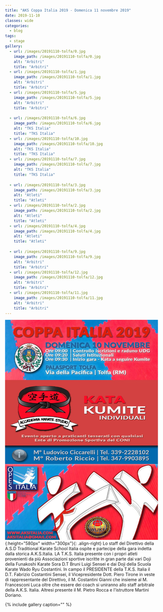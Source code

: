 ```yaml
---
title: "AKS Coppa Italia 2019 - Domenica 11 novembre 2019"
date: 2019-11-10
classes: wide
categories:
  - blog
tags:
  - stage
gallery:
  - url: /images/20191110-tolfa/0.jpg
    image_path: /images/20191110-tolfa/0.jpg
    alt: "Arbitri"
    title: "Arbitri"
  - url: /images/20191110-tolfa/1.jpg
    image_path: /images/20191110-tolfa/1.jpg
    alt: "Arbitri"
    title: "Arbitri"
  - url: /images/20191110-tolfa/5.jpg
    image_path: /images/20191110-tolfa/5.jpg
    alt: "Arbitri"
    title: "Arbitri"

  - url: /images/20191110-tolfa/6.jpg
    image_path: /images/20191110-tolfa/6.jpg
    alt: "TKS Italia"
    title: "TKS Italia"
  - url: /images/20191110-tolfa/10.jpg
    image_path: /images/20191110-tolfa/10.jpg
    alt: "TKS Italia"
    title: "TKS Italia"
  - url: /images/20191110-tolfa/7.jpg
    image_path: /images/20191110-tolfa/7.jpg
    alt: "TKS Italia"
    title: "TKS Italia"

  - url: /images/20191110-tolfa/3.jpg
    image_path: /images/20191110-tolfa/3.jpg
    alt: "Atleti"
    title: "Atleti"
  - url: /images/20191110-tolfa/2.jpg
    image_path: /images/20191110-tolfa/2.jpg
    alt: "Atleti"
    title: "Atleti"
  - url: /images/20191110-tolfa/4.jpg
    image_path: /images/20191110-tolfa/4.jpg
    alt: "Atleti"
    title: "Atleti"

  - url: /images/20191110-tolfa/9.jpg
    image_path: /images/20191110-tolfa/9.jpg
    alt: "Arbitri"
    title: "Arbitri"
  - url: /images/20191110-tolfa/12.jpg
    image_path: /images/20191110-tolfa/12.jpg
    alt: "Arbitri"
    title: "Arbitri"
  - url: /images/20191110-tolfa/11.jpg
    image_path: /images/20191110-tolfa/11.jpg
    alt: "Arbitri"
    title: "Arbitri"
---
```


![alt](/images/20191110-tolfa/20191110.jpg){:height="580px" width="300px"}{: .align-right}
Lo staff del Direttivo della A.S.D Traditional Karate School Italia ospite e partecipe della gara indetta dalla storica A.K.S.Italia.
LA T.K.S. Italia presente con i propri atleti provenienti da più Associazioni sportive iscritte in gran parte dai vari Doji della Funakoshi Karate Sora D.T Bruni Luigi Sensei e dai Doji della Scuola Karate Wado Ryu Costantini.
In campo il PRESIDENTE della T.K.S. Italia il D.T. Fabrizio Costantini Sensei, il Vicepresidente Dott. Piero Tirone in veste di rappresentante del Direttivo, il M. Costantini Gianni che insieme al M. Francesconi Luca oltre che essere dei coach si uniranno allo staff arbitrale della A.K.S. Italia.
Altresi presente il M. Pietro Rocca e l'istruttore Martini Doriano.


{% include gallery caption="" %}
